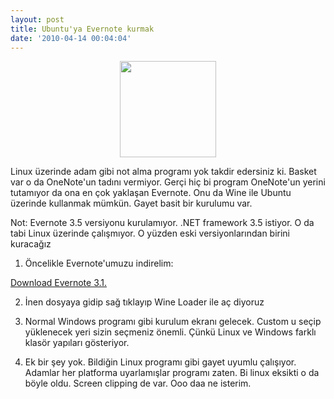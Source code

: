```yaml
---
layout: post
title: Ubuntu'ya Evernote kurmak
date: '2010-04-14 00:04:04'
---
```


<p style="text-align: center;"><a href="http://devdala.files.wordpress.com/2010/04/evernote_icon_256.jpg"><img class="aligncenter" src="http://devdala.files.wordpress.com/2010/04/evernote_icon_256.jpg" alt="" width="154" height="154" /></a></p>
Linux üzerinde adam gibi not alma programı yok takdir edersiniz ki. Basket var o da OneNote'un tadını vermiyor. Gerçi hiç bi program OneNote'un yerini tutamıyor da ona en çok yaklaşan Evernote. Onu da Wine ile Ubuntu üzerinde kullanmak mümkün. Gayet basit bir kurulumu var.

Not: Evernote 3.5 versiyonu kurulamıyor. .NET framework 3.5 istiyor. O da tabi Linux üzerinde çalışmıyor. O yüzden eski versiyonlarından birini kuracağız

1) Öncelikle Evernote'umuzu indirelim:

<a href="http://www.filehippo.com/download_evernote/6461/" target="_blank">Download Evernote 3.1.</a>

2) İnen dosyaya gidip sağ tıklayıp Wine Loader ile aç diyoruz

3) Normal Windows programı gibi kurulum ekranı gelecek. Custom u seçip yüklenecek yeri sizin seçmeniz önemli. Çünkü Linux ve Windows farklı klasör yapıları gösteriyor.

4) Ek bir şey yok. Bildiğin Linux programı gibi gayet uyumlu çalışıyor. Adamlar her platforma uyarlamışlar programı zaten. Bi linux eksikti o da böyle oldu. Screen clipping de var. Ooo daa ne isterim.